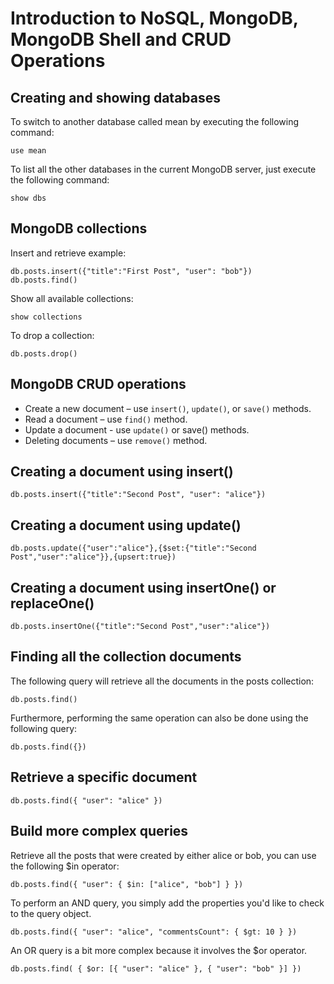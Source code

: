 # Introduction to NoSQL, MongoDB, MongoDB Shell and CRUD Operations

## Creating and showing databases

To switch to another database called mean by executing the following command: 

```
use mean
```

To list all the other databases in the current MongoDB server, just execute the following command:

```
show dbs
```

## MongoDB collections

Insert and retrieve example:

```
db.posts.insert({"title":"First Post", "user": "bob"})
db.posts.find()
```

Show all available collections:

```
show collections
```

To drop a collection:

```
db.posts.drop()
```

## MongoDB CRUD operations

- Create a new document – use `insert()`, `update()`, or `save()` methods.
- Read a document – use `find()` method.
- Update a document - use `update()` or save() methods.
- Deleting documents – use `remove()` method.

## Creating a document using insert()

```
db.posts.insert({"title":"Second Post", "user": "alice"})
```

## Creating a document using update()

```
db.posts.update({"user":"alice"},{$set:{"title":"Second Post","user":"alice"}},{upsert:true})
```

## Creating a document using insertOne() or replaceOne()

```
db.posts.insertOne({"title":"Second Post","user":"alice"})
```

## Finding all the collection documents


The following query will retrieve all the documents in the posts collection:

```
db.posts.find()
```

Furthermore, performing the same operation can also be done using the following query:

```
db.posts.find({})
```

## Retrieve a specific document

```
db.posts.find({ "user": "alice" })
```

## Build more complex queries

Retrieve all the posts that were created by either alice or bob, you can use the following $in operator:

```
db.posts.find({ "user": { $in: ["alice", "bob"] } })
```

To perform an AND query, you simply add the properties you'd like to check to the query object. 

```
db.posts.find({ "user": "alice", "commentsCount": { $gt: 10 } })
```

An OR query is a bit more complex because it involves the $or operator. 

```
db.posts.find( { $or: [{ "user": "alice" }, { "user": "bob" }] })
```
